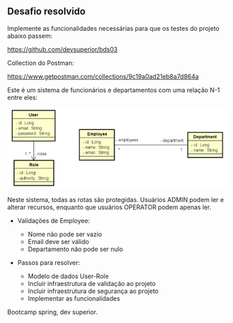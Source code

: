 ## Desafio resolvido
Implemente as funcionalidades necessárias para que os testes do projeto abaixo passem:

https://github.com/devsuperior/bds03

Collection do Postman:

https://www.getpostman.com/collections/9c19a0ad21eb8a7d864a

Este é um sistema de funcionários e departamentos com uma relação N-1 entre eles:

![uml](https://github.com/Dev-HideyukiTakahashi/devsuperior-security/blob/main/Screenshot%20from%202022-11-23%2012-31-35.png)


Neste sistema, todas as rotas são protegidas. Usuários ADMIN podem ler e alterar recursos, enquanto que usuários OPERATOR podem apenas ler.

* Validações de Employee:
  * Nome não pode ser vazio
  * Email deve ser válido
  * Departamento não pode ser nulo

* Passos para resolver:
  * Modelo de dados User-Role
  * Incluir infraestrutura de validação ao projeto
  * Incluir infraestrutura de segurança ao projeto
  * Implementar as funcionalidades


Bootcamp spring, dev superior.
